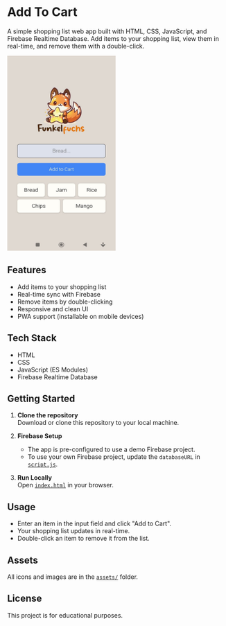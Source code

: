 # Add To Cart

A simple shopping list web app built with HTML, CSS, JavaScript, and Firebase Realtime Database. Add items to your shopping list, view them in real-time, and remove them with a double-click.

<img src="./demo.jpeg" style="width:250px; height:450px">

## Features

- Add items to your shopping list
- Real-time sync with Firebase
- Remove items by double-clicking
- Responsive and clean UI
- PWA support (installable on mobile devices)

## Tech Stack

- HTML
- CSS
- JavaScript (ES Modules)
- Firebase Realtime Database

## Getting Started

1. **Clone the repository**  
   Download or clone this repository to your local machine.

2. **Firebase Setup**  
   - The app is pre-configured to use a demo Firebase project.
   - To use your own Firebase project, update the `databaseURL` in [`script.js`](script.js).

3. **Run Locally**  
   Open [`index.html`](index.html) in your browser.

## Usage

- Enter an item in the input field and click "Add to Cart".
- Your shopping list updates in real-time.
- Double-click an item to remove it from the list.

## Assets

All icons and images are in the [`assets/`](assets/) folder.

## License

This project is for educational purposes.